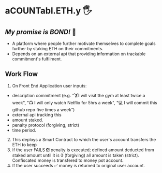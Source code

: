 # aCOUNTabl.ETH.y 🖐️
## *My promise is BOND!* 💯
- A platform where people further motivate themselves to complete goals further by staking ETH on their commitments.
- Depends on an external api that providing information on trackable commitment's fulfilment.


## Work Flow
1. On Front End Application user inputs:
- description commitment (e.g. "🏋️I will visit the gym at least twice a week", "📺 I will only watch Netflix for 5hrs a week", "💻 I will commit this github repo five times a week")
- external api tracking this
- amount staked.
- penalty protocol (forgiving, strict)
- time period.
2. This deploys a Smart Contract to which the user's account transfers the ETH to keep
3. If the user FAILS ❎ penalty is executed; defined amount deducted from staked amount until it is 0 (forgiving) all amount is taken (strict). Confiscated money is transfered to money pot account.
4. If the user succeeds ✅ money is returned to original user account.
